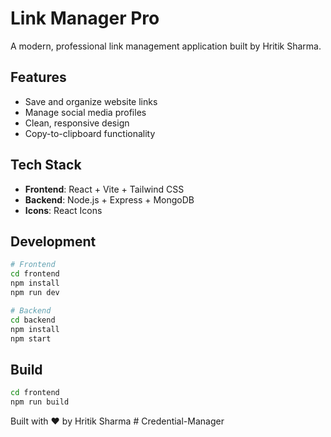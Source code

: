 # Link Manager Pro

A modern, professional link management application built by Hritik Sharma.

## Features
- Save and organize website links
- Manage social media profiles  
- Clean, responsive design
- Copy-to-clipboard functionality

## Tech Stack
- **Frontend**: React + Vite + Tailwind CSS
- **Backend**: Node.js + Express + MongoDB
- **Icons**: React Icons

## Development
```bash
# Frontend
cd frontend
npm install
npm run dev

# Backend  
cd backend
npm install
npm start
```

## Build
```bash
cd frontend
npm run build
```

Built with ♥ by Hritik Sharma
#   C r e d e n t i a l - M a n a g e r  
 